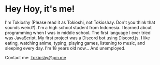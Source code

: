# Hey Hoy, it's me!

I'm Tokioshy (Please read it as Tokioshi, not Tokioshay. Don't you think that sounds weird?). I'm a high school student from Indonesia. I learned about programming when I was in middle school. The first language I ever tried was JavaScript. My first project was a Discord bot using Discord.js. I like eating, watching anime, typing, playing games, listening to music, and sleeping every day. I'm 18 years old now... And unemployed.

Contact me: Tokioshy@pm.me
